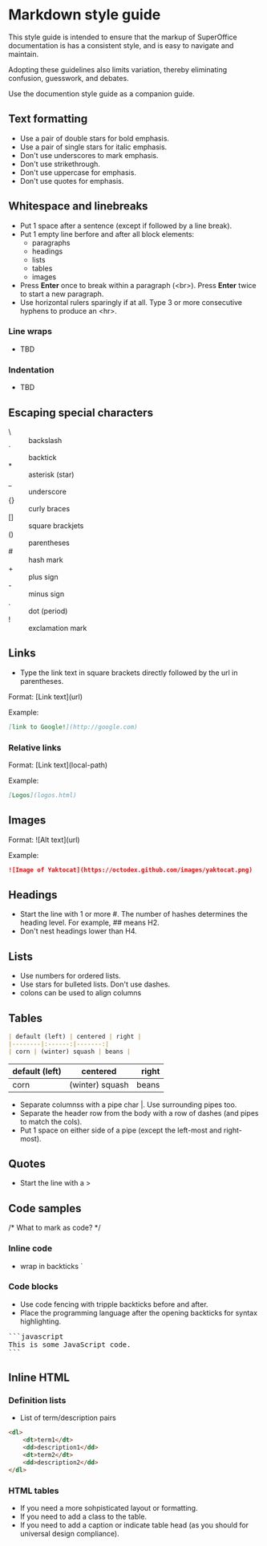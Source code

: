 # Markdown style guide

This style guide is intended to ensure that the markup of SuperOffice documentation is has a consistent style,
and is easy to navigate and maintain.

Adopting these guidelines also limits variation, thereby eliminating confusion, guesswork, and debates.

Use the documention style guide as a companion guide.

## Text formatting

* Use a pair of double stars for bold emphasis.
* Use a pair of single stars for italic emphasis.
* Don't use underscores to mark emphasis.
* Don't use strikethrough.
* Don't use uppercase for emphasis.
* Don't use quotes for emphasis.

## Whitespace and linebreaks

* Put 1 space after a sentence (except if followed by a line break).
* Put 1 empty line berfore and after all block elements:
    * paragraphs
    * headings
    * lists
    * tables
    * images
* Press **Enter** once to break within a paragraph (\<br\>). Press **Enter** twice to start a new paragraph.
* Use horizontal rulers sparingly if at all. Type 3 or more consecutive hyphens to produce an \<hr\>.

### Line wraps

* TBD

### Indentation

* TBD

## Escaping special characters

<dl>
<dt>\</dt><dd>backslash</dd>
<dt>`</dt><dd>backtick</dd>
<dt>*</dt><dd>asterisk (star)</dd>
<dt>_</dt><dd>underscore</dd>
<dt>{}</dt><dd>curly braces</dd>
<dt>[]</dt><dd>square brackjets</dd>
<dt>()</dt><dd>parentheses</dd>
<dt>#</dt><dd>hash mark</dd>
<dt>+</dt><dd>plus sign</dd>
<dt>-</dt><dd>minus sign</dd>
<dt>.</dt>
<dd>dot (period)</dd>
<dt>!</dt>
<dd>exclamation mark</dd>
</dl>

## Links

* Type the link text in square brackets directly followed by the url in parentheses.

Format: \[Link text\]\(url\)

Example:
```markdown
[link to Google!](http://google.com)
```

### Relative links

Format: \[Link text\]\(local-path\)

Example:
```markdown
[Logos](logos.html)
```

## Images

Format: \!\[Alt text\]\(url\)

Example:
```markdown
![Image of Yaktocat](https://octodex.github.com/images/yaktocat.png)
```

## Headings

* Start the line with 1 or more \#. The number of hashes determines the heading level. For example, \#\# means H2.
* Don't nest headings lower than H4.

## Lists

* Use numbers for ordered lists.
* Use stars for bulleted lists. Don't use dashes.
* colons can be used to align columns

## Tables

```markdown
| default (left) | centered | right |
|--------|:------:|-------:|
| corn | (winter) squash | beans |
```

| default (left) | centered | right |
|--------|:------:|-------:|
| corn | (winter) squash | beans |

* Separate columnss with a pipe char |. Use surrounding pipes too.
* Separate the header row from the body with a row of dashes (and pipes to match the cols).
* Put 1 space on either side of a pipe (except the left-most and right-most).

## Quotes

* Start the line with a \>

## Code samples

/* What to mark as code? */

### Inline code

* wrap in backticks \`

### Code blocks

* Use code fencing with tripple backticks before and after.
* Place the programming language after the opening backticks for syntax highlighting.

<pre>
```javascript
This is some JavaScript code.
```
</pre>

## Inline HTML

### Definition lists

* List of term/description pairs

```html
<dl>
    <dt>term1</dt>
    <dd>description1</dd>
    <dt>term2</dt>
    <dd>description2</dd>
</dl>
```

### HTML tables

* If you need a more sohpisticated layout or formatting.
* If you need to add a class to the table.
* If you need to add a caption or indicate table head (as you should for universal design compliance).
